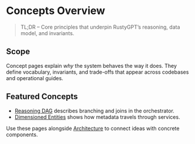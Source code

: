 # Concepts Overview

> TL;DR – Core principles that underpin RustyGPT’s reasoning, data model, and invariants.

## Scope

Concept pages explain *why* the system behaves the way it does. They define vocabulary, invariants, and trade-offs that appear across codebases and operational guides.

## Featured Concepts

- [Reasoning DAG](reasoning-dag.md) describes branching and joins in the orchestrator.
- [Dimensioned Entities](dimensioned-entities.md) shows how metadata travels through services.

Use these pages alongside [Architecture](../architecture/index.md) to connect ideas with concrete components.
